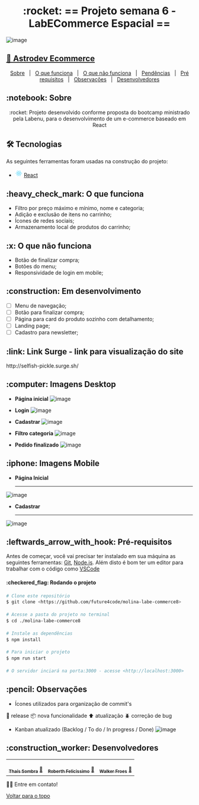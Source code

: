 <h1 align="center" id="top">:rocket: == Projeto semana 6 - LabECommerce Espacial ==</h1>

![image](https://user-images.githubusercontent.com/80704054/121716694-b5546e00-cab6-11eb-815d-0fc9412f8094.png)

<h2 align="left">
    <a href="https://pt-br.reactjs.org/">🔗 Astrodev Ecommerce</a>
</h2>

<p align="center">
  <a href="#sobre">Sobre</a> &#xa0; | &#xa0; 
  <a href="#funciona">O que funciona</a> &#xa0; | &#xa0;
  <a href="#nao-funciona">O que não funciona</a> &#xa0; | &#xa0;
  <a href="#pendente">Pendências</a> &#xa0; | &#xa0;
  <a href="#requisitos">Pré requisitos</a> &#xa0; | &#xa0;
  <a href="#observacoes">Observações</a> &#xa0; | &#xa0;
  <a href="#desenvolvedores">Desenvolvedores</a>
</p>

<h2 id="sobre">:notebook: Sobre </h2>

<p align="center">:rocket: Projeto desenvolvido conforme proposta do bootcamp ministrado pela Labenu, para o desenvolvimento de um e-commerce baseado em React </p>

<h2 id="tecnologias"> 🛠 Tecnologias </h2>

As seguintes ferramentas foram usadas na construção do projeto:

- <code><img height="20" src="https://raw.githubusercontent.com/github/explore/80688e429a7d4ef2fca1e82350fe8e3517d3494d/topics/react/react.png"></code> [React](https://pt-br.reactjs.org/)


<h2 id="funciona">:heavy_check_mark: O que funciona</h2>

* Filtro por preço máximo e mínimo, nome e categoria;
* Adição e exclusão de itens no carrinho;
* Ícones de redes sociais;
* Armazenamento local de produtos do carrinho;

<h2 id="nao-funciona">:x: O que não funciona</h2>

* Botão de finalizar compra;
* Botões do menu;
* Responsividade de login em mobile;
 
<h2 id="pendente">:construction: Em desenvolvimento</h2>

- [ ] Menu de navegação;
- [ ] Botão para finalizar compra;
- [ ] Página para card do produto sozinho com detalhamento;
- [ ] Landing page;
- [ ] Cadastro para newsletter;

<h2 id="link">:link: Link Surge - link para visualização do site</h2>
http://selfish-pickle.surge.sh/

<h2 id="imagens">:computer: Imagens Desktop</h2>

- **Página inicial**
![image](https://user-images.githubusercontent.com/80704054/121828388-d0310900-cc95-11eb-8e9e-a390ad00f256.png)

- **Login**
![image](https://user-images.githubusercontent.com/80704054/121828425-ec34aa80-cc95-11eb-9eb9-c7d866414e4c.png)

- **Cadastrar**
![image](https://user-images.githubusercontent.com/80704054/121828460-053d5b80-cc96-11eb-98f6-3855f004c962.png)

- **Filtro categoria**
![image](https://user-images.githubusercontent.com/80704054/121828482-16866800-cc96-11eb-8126-454bb27ff041.png)

- **Pedido finalizado**
![image](https://user-images.githubusercontent.com/80704054/121828583-62391180-cc96-11eb-8762-6b32478ee344.png)


<h2>:iphone: Imagens Mobile</h2>

- **Página Inicial**<hr></hr>

![image](https://user-images.githubusercontent.com/80704054/121828655-9ad8eb00-cc96-11eb-8dcb-4698966d554d.png)

- **Cadastrar**<hr></hr>

![image](https://user-images.githubusercontent.com/80704054/121828675-af1ce800-cc96-11eb-8d7b-41d020fa0dd5.png)


<h2 id="requisitos">:leftwards_arrow_with_hook: Pré-requisitos</h2>

Antes de começar, você vai precisar ter instalado em sua máquina as seguintes ferramentas:
[Git](https://git-scm.com), [Node.js](https://nodejs.org/en/). 
Além disto é bom ter um editor para trabalhar com o código como [VSCode](https://code.visualstudio.com/)

<h4>:checkered_flag: Rodando o projeto </h4>

```bash
# Clone este repositório
$ git clone <https://github.com/future4code/molina-labe-commerce8>

# Acesse a pasta do projeto no terminal
$ cd ./molina-labe-commerce8

# Instale as dependências
$ npm install

# Para iniciar o projeto
$ npm run start

# O servidor inciará na porta:3000 - acesse <http://localhost:3000>
```

<h2 id="observacoes">:pencil: Observações</h2>

- Ícones utilizados para organização de commit's

:checkered_flag: release
:package: nova funcionalidade 
:arrow_up: atualização 
:beetle: correção de bug

- Kanban atualizado (Backlog / To do / In progress / Done)
![image](https://user-images.githubusercontent.com/80704054/121828913-66b1fa00-cc97-11eb-9778-68582a2a26ce.png)

<h2 id="desenvolvedores">:construction_worker: Desenvolvedores</h2>

<table> 
<tr>
<td align="center"><a href="https://github.com/tshadz"><img style="border-radius: 50%" src="https://avatars.githubusercontent.com/u/80704054?v=4" width="100px" alt=""/>
 <br />
 <sub><b>Thaís Sombra</b></sub></a> <a href="https://github.com/tshadz">🚀</a></td>
 
 
<td align="center"><a href="https://github.com/roberthfelicissimo"><img style="border-radius: 50%" src="https://avatars.githubusercontent.com/u/82901654?v=4" width="100px" alt=""/>
 <br />
 <sub><b>Roberth Felicissimo</b></sub></a> <a href="https://github.com/roberthfelicissimo">🚀</a></td>
 
 
<td align="center"><a href="https://github.com/WalkerFroes"><img style="border-radius: 50%" src="https://avatars.githubusercontent.com/u/82901654?v=4" width="100px" alt=""/>
 <br />
 <sub><b>Walker Froes</b></sub></a> <a href="https://github.com/WalkerFroes">🚀</a></td>
</tr>
</table>

👋🏽 Entre em contato!

<a href="#top">Voltar para o topo</a>
